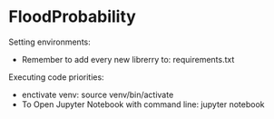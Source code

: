 # FloodProbability
Setting environments:
  - Remember to add every new librerry to: requirements.txt
  

Executing code priorities:
 - enctivate venv: source venv/bin/activate
 - To Open Jupyter Notebook with command line: jupyter notebook  
